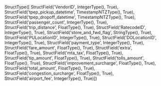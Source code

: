 StructType([
    StructField('VendorID', IntegerType(), True), 
    StructField('tpep_pickup_datetime', TimestampNTZType(), True), 
    StructField('tpep_dropoff_datetime', TimestampNTZType(), True), 
    StructField('passenger_count', IntegerType(), True), 
    StructField('trip_distance', FloatType(), True), 
    StructField('RatecodeID', IntegerType(), True), 
    StructField('store_and_fwd_flag', StringType(), True), 
    StructField('PULocationID', IntegerType(), True), 
    StructField('DOLocationID', IntegerType(), True), 
    StructField('payment_type', IntegerType(), True), 
    StructField('fare_amount', FloatType(), True), 
    StructField('extra', FloatType(), True), 
    StructField('mta_tax', FloatType(), True), 
    StructField('tip_amount', FloatType(), True), 
    StructField('tolls_amount', FloatType(), True), 
    StructField('improvement_surcharge', FloatType(), True), 
    StructField('total_amount', FloatType(), True), 
    StructField('congestion_surcharge', FloatType(), True), 
    StructField('airport_fee', IntegerType(), True)])